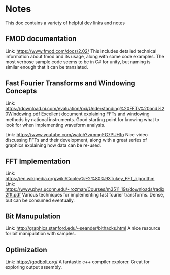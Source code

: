 # Notes
This doc contains a variety of helpful dev links and notes

## FMOD documentation
Link: https://www.fmod.com/docs/2.02/
This includes detailed technical information about fmod and its usage, along with some code examples. The most verbose sample code seems to be in C# for unity, but naming is similar enough that it can be translated.

## Fast Fourier Transforms and Windowing Concepts
Link: https://download.ni.com/evaluation/pxi/Understanding%20FFTs%20and%20Windowing.pdf
Excellent document explaining FFTs and windowing methods by national instruments. Good starting point for knowing what to look for when implementing waveform analysis. 

Link: https://www.youtube.com/watch?v=nmgFG7PUHfo
Nice video discussing FFTs and their development, along with a great series of graphics explaining how data can be re-used.

## FFT Implementation
Link: https://en.wikipedia.org/wiki/Cooley%E2%80%93Tukey_FFT_algorithm
Link: https://www.phys.uconn.edu/~rozman/Courses/m3511_19s/downloads/radix2fft.pdf
Various techniques for implementing fast fourier transforms. Dense, but can be consumed eventually.

## Bit Manupulation
Link: http://graphics.stanford.edu/~seander/bithacks.html
A nice resource for bit manipulation with samples.

## Optimization
Link: https://godbolt.org/
A fantastic c++ compiler explorer. Great for exploring output assembly.